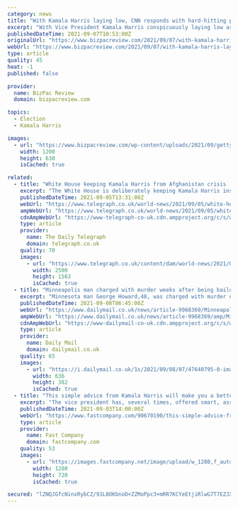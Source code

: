 ```yaml
---
category: news
title: "With Kamala Harris laying low, CNN responds with hard-hitting piece asking where’s Melania?"
excerpt: "With Vice President Kamala Harris conspicuously laying low as the ceiling falls in on boss President Joe Biden for his disastrous management of the Afghanistan exit, CNN found a great way to divert attention. Almost as if the network suddenly called out ..."
publishedDateTime: 2021-09-07T10:53:00Z
originalUrl: "https://www.bizpacreview.com/2021/09/07/with-kamala-harris-laying-low-cnn-responds-with-hard-hitting-piece-asking-wheres-melania-1130601/"
webUrl: "https://www.bizpacreview.com/2021/09/07/with-kamala-harris-laying-low-cnn-responds-with-hard-hitting-piece-asking-wheres-melania-1130601/"
type: article
quality: 45
heat: -1
published: false

provider:
  name: BizPac Review
  domain: bizpacreview.com

topics:
  - Election
  - Kamala Harris

images:
  - url: "https://www.bizpacreview.com/wp-content/uploads/2021/09/getty-Melania2-1200x630.jpg"
    width: 1200
    height: 630
    isCached: true

related:
  - title: "White House keeping Kamala Harris from Afghanistan crisis 'to stop contamination'"
    excerpt: "The White House is deliberately keeping Kamala Harris insulated from the Afghanistan withdrawal debacle to clear her way for a future presidential run, sources have told the Teleg"
    publishedDateTime: 2021-09-05T13:31:00Z
    webUrl: "https://www.telegraph.co.uk/world-news/2021/09/05/white-house-keeping-kamala-harris-afghanistan-crisis-stop-contamination/"
    ampWebUrl: "https://www.telegraph.co.uk/world-news/2021/09/05/white-house-keeping-kamala-harris-afghanistan-crisis-stop-contamination/amp/"
    cdnAmpWebUrl: "https://www-telegraph-co-uk.cdn.ampproject.org/c/s/www.telegraph.co.uk/world-news/2021/09/05/white-house-keeping-kamala-harris-afghanistan-crisis-stop-contamination/amp/"
    type: article
    provider:
      name: The Daily Telegraph
      domain: telegraph.co.uk
    quality: 70
    images:
      - url: "https://www.telegraph.co.uk/content/dam/world-news/2021/09/05/TELEMMGLPICT000269145920_trans_NvBQzQNjv4BqpVlberWd9EgFPZtcLiMQf0Rf_Wk3V23H2268P_XkPxc.jpeg"
        width: 2500
        height: 1563
        isCached: true
  - title: "Minneapolis man charged with murder weeks after being bailed out by Kamala Harris bail fund"
    excerpt: "Minnesota man George Howard,48, was charged with murder on August 29 weeks after he was released on domestic abuse charges by a bail fund supported by Vice President Kamala Harris"
    publishedDateTime: 2021-09-08T06:45:00Z
    webUrl: "https://www.dailymail.co.uk/news/article-9968369/Minneapolis-man-charged-murder-weeks-bailed-Kamala-Harris-bail-fund.html?fr=operanews"
    ampWebUrl: "https://www.dailymail.co.uk/news/article-9968369/amp/Minneapolis-man-charged-murder-weeks-bailed-Kamala-Harris-bail-fund.html"
    cdnAmpWebUrl: "https://www-dailymail-co-uk.cdn.ampproject.org/c/s/www.dailymail.co.uk/news/article-9968369/amp/Minneapolis-man-charged-murder-weeks-bailed-Kamala-Harris-bail-fund.html"
    type: article
    provider:
      name: Daily Mail
      domain: dailymail.co.uk
    quality: 65
    images:
      - url: "https://i.dailymail.co.uk/1s/2021/09/08/07/47640795-0-image-a-9_1631080935223.jpg"
        width: 636
        height: 382
        isCached: true
  - title: "This simple advice from Kamala Harris will make you a better public speaker"
    excerpt: "The vice president has, several times, offered smart, assuring words to nervous workers and students that this communications coach says are spot-on."
    publishedDateTime: 2021-09-03T14:00:00Z
    webUrl: "https://www.fastcompany.com/90670190/this-simple-advice-from-kamala-harris-will-make-you-a-better-public-speaker"
    type: article
    provider:
      name: Fast Company
      domain: fastcompany.com
    quality: 53
    images:
      - url: "https://images.fastcompany.net/image/upload/w_1280,f_auto,q_auto,fl_lossy/wp-cms/uploads/2021/09/p-1-this-simple-advice-from-kamala-harris-will-make-you-a-better-public-speaker.png"
        width: 1280
        height: 720
        isCached: true

secured: "lZNQJGfcNinxRybCZ/91L8OKbnoD+ZZMoPpc3+mRR7KCYeEtjiRlwG7T7EZJXfd/lAsePWsHackjureRq8HHQxqaHbMkbxxCPu2YpnbloOIv34HjLslHttd73y49fLsMKPDvTWUzCAq/i2+iOQ426vYu3Ak6ivB8QLJHt2XvNq1wBMFTCyMWFvVUshRYB95Ah8wRYK01UsLwu2cysM8DkNI3fik7K2N0zO+AyccOixf57r2dFUIPzQce4gl8YUQyaHbxIzifvaClfwbWAkEfOl3RG4alpkFoOi2T0nnZTji15R3AV8EKNsX1aXFHpCwQBRt9aY+pHHyXBySbZGltsJS+Ebyfas2GhC+tkWbFLxY=;PaLLVmu/sNNwFuO8KCzB0w=="
---
```


